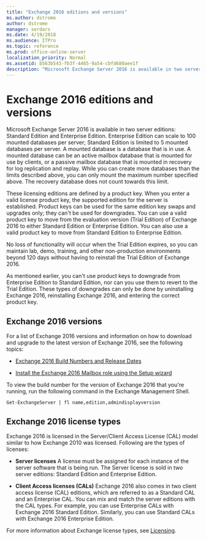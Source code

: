 ```yaml
---
title: "Exchange 2016 editions and versions"
ms.author: dstrome
author: dstrome
manager: serdars
ms.date: 4/19/2018
ms.audience: ITPro
ms.topic: reference
ms.prod: office-online-server
localization_priority: Normal
ms.assetid: b563b543-fb3f-4465-9a54-cbfd680aee1f
description: "Microsoft Exchange Server 2016 is available in two server editions: Standard Edition and Enterprise Edition. Enterprise Edition can scale to 100 mounted databases per server; Standard Edition is limited to 5 mounted databases per server. A mounted database is a database that is in use. A mounted database can be an active mailbox database that is mounted for use by clients, or a passive mailbox database that is mounted in recovery for log replication and replay. While you can create more databases than the limits described above, you can only mount the maximum number specified above. The recovery database does not count towards this limit."
---
```


# Exchange 2016 editions and versions

Microsoft Exchange Server 2016 is available in two server editions: Standard Edition and Enterprise Edition. Enterprise Edition can scale to 100 mounted databases per server; Standard Edition is limited to 5 mounted databases per server. A mounted database is a database that is in use. A mounted database can be an active mailbox database that is mounted for use by clients, or a passive mailbox database that is mounted in recovery for log replication and replay. While you can create more databases than the limits described above, you can only mount the maximum number specified above. The recovery database does not count towards this limit.
  
These licensing editions are defined by a product key. When you enter a valid license product key, the supported edition for the server is established. Product keys can be used for the same edition key swaps and upgrades only; they can't be used for downgrades. You can use a valid product key to move from the evaluation version (Trial Edition) of Exchange 2016 to either Standard Edition or Enterprise Edition. You can also use a valid product key to move from Standard Edition to Enterprise Edition.
  
No loss of functionality will occur when the Trial Edition expires, so you can maintain lab, demo, training, and other non-production environments beyond 120 days without having to reinstall the Trial Edition of Exchange 2016.
  
As mentioned earlier, you can't use product keys to downgrade from Enterprise Edition to Standard Edition, nor can you use them to revert to the Trial Edition. These types of downgrades can only be done by uninstalling Exchange 2016, reinstalling Exchange 2016, and entering the correct product key.
  
## Exchange 2016 versions

For a list of Exchange 2016 versions and information on how to download and upgrade to the latest version of Exchange 2016, see the following topics:
  
- [Exchange 2016 Build Numbers and Release Dates](http://technet.microsoft.com/library/6a8091d0-4f19-4ae7-9e44-fd1c9f5fbe19.aspx)
    
- [Install the Exchange 2016 Mailbox role using the Setup wizard](../../plan-and-deploy/deploy-new-installations/install-mailbox-role.md)
    
To view the build number for the version of Exchange 2016 that you're running, run the following command in the Exchange Management Shell.
  
```
Get-ExchangeServer | fl name,edition,admindisplayversion
```

## Exchange 2016 license types

Exchange 2016 is licensed in the Server/Client Access License (CAL) model similar to how Exchange 2010 was licensed. Following are the types of licenses:
  
- **Server licenses** A license must be assigned for each instance of the server software that is being run. The Server license is sold in two server editions: Standard Edition and Enterprise Edition. 
    
- **Client Access licenses (CALs)** Exchange 2016 also comes in two client access license (CAL) editions, which are referred to as a Standard CAL and an Enterprise CAL. You can mix and match the server editions with the CAL types. For example, you can use Enterprise CALs with Exchange 2016 Standard Edition. Similarly, you can use Standard CALs with Exchange 2016 Enterprise Edition. 
    
For more information about Exchange license types, see [Licensing](https://go.microsoft.com/fwlink/p/?LinkId=392675).
  

